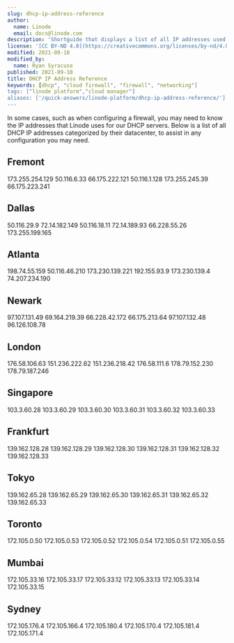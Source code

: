 ```yaml
---
slug: dhcp-ip-address-reference
author:
  name: Linode
  email: docs@linode.com
description: 'Shortguide that displays a list of all IP addresses used for configurations that rely on DHCP by their datacenter.'
license: '[CC BY-ND 4.0](https://creativecommons.org/licenses/by-nd/4.0)'
modified: 2021-09-10
modified_by:
  name: Ryan Syracuse
published: 2021-09-10
title: DHCP IP Address Reference
keywords: [dhcp", "cloud firewall", "firewall", "networking"]
tags: ["linode platform","cloud manager"]
aliases: ['/quick-answers/linode-platform/dhcp-ip-address-reference/']
---
```


In some cases, such as when configuring a firewall, you may need to know the IP addresses that Linode uses for our DHCP servers. Below is a list of all DHCP IP addresses categorized by their datacenter, to assist in any configuration you may need.

## Fremont

173.255.254.129
50.116.6.33
66.175.222.121
50.116.1.128
173.255.245.39
66.175.223.241

## Dallas
50.116.29.9
72.14.182.149
50.116.18.11
72.14.189.93
66.228.55.26
173.255.199.165

## Atlanta
198.74.55.159
50.116.46.210
173.230.139.221
192.155.93.9
173.230.139.4
74.207.234.190

## Newark
97.107.131.49
69.164.219.39
66.228.42.172
66.175.213.64
97.107.132.48
96.126.108.78

## London
176.58.106.63
151.236.222.62
151.236.218.42
176.58.111.6
178.79.152.230
178.79.187.246

## Singapore
103.3.60.28
103.3.60.29
103.3.60.30
103.3.60.31
103.3.60.32
103.3.60.33

## Frankfurt
139.162.128.28
139.162.128.29
139.162.128.30
139.162.128.31
139.162.128.32
139.162.128.33

## Tokyo
139.162.65.28
139.162.65.29
139.162.65.30
139.162.65.31
139.162.65.32
139.162.65.33

## Toronto
172.105.0.50
172.105.0.53
172.105.0.52
172.105.0.54
172.105.0.51
172.105.0.55

## Mumbai
172.105.33.16
172.105.33.17
172.105.33.12
172.105.33.13
172.105.33.14
172.105.33.15

## Sydney
172.105.176.4
172.105.166.4
172.105.180.4
172.105.170.4
172.105.181.4
172.105.171.4
